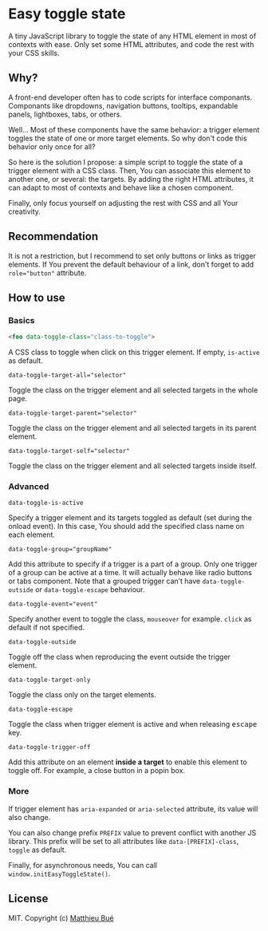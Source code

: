 # Easy toggle state

A tiny JavaScript library to toggle the state of any HTML element in most of contexts with ease. Only set some HTML attributes, and code the rest with your CSS skills.


## Why?

A front-end developer often has to code scripts for interface componants. Componants like dropdowns, navigation buttons, tooltips, expandable panels, lightboxes, tabs, or others.

Well… Most of these components have the same behavior: a trigger element toggles the state of one or more target elements. So why don't code this behavior only once for all?

So here is the solution I propose: a simple script to toggle the state of a trigger element with a CSS class. Then, You can associate this element to another one, or several: the targets. By adding the right HTML attributes, it can adapt to most of contexts and behave like a chosen component.

Finally, only focus yourself on adjusting the rest with CSS and all Your creativity.


## Recommendation

It is not a restriction, but I recommend to set only buttons or links as trigger elements. If You prevent the default behaviour of a link, don't forget to add ``role="button"`` attribute.


## How to use


### Basics

```html
<foo data-toggle-class="class-to-toggle">
```
A CSS class to toggle when click on this trigger element. If empty, ``is-active`` as default.

```
data-toggle-target-all="selector"
```
Toggle the class on the trigger element and all selected targets in the whole page.

```
data-toggle-target-parent="selector"
```
Toggle the class on the trigger element and all selected targets in its parent element.

```
data-toggle-target-self="selector"
```
Toggle the class on the trigger element and all selected targets inside itself.


###	Advanced

```
data-toggle-is-active
```
Specify a trigger element and its targets toggled as default (set during the onload event). In this case, You should add the specified class name on each element.

```
data-toggle-group="groupName"
```
Add this attribute to specify if a trigger is a part of a group. Only one trigger of a group can be active at a time. It will actually behave like radio buttons or tabs component.
Note that a grouped trigger can’t have ``data-toggle-outside`` or ``data-toggle-escape`` behaviour.

```
data-toggle-event="event"
```
Specify another event to toggle the class, ``mouseover`` for example. ``click`` as default if not specified.

```
data-toggle-outside
```
Toggle off the class when reproducing the event outside the trigger element.

```
data-toggle-target-only
```
Toggle the class only on the target elements.

```
data-toggle-escape
```
Toggle the class when trigger element is active and when releasing <kbd>escape</kbd> key.

```
data-toggle-trigger-off
```
Add this attribute on an element __inside a target__ to enable this element to toggle off. For example, a close button in a popin box.


### More

If trigger element has ``aria-expanded`` or ``aria-selected`` attribute, its value will also change.

You can also change prefix ``PREFIX`` value to prevent conflict with another JS library. This prefix will be set to all attributes like ``data-[PREFIX]-class``, ``toggle`` as default.

Finally, for asynchronous needs, You can call ``window.initEasyToggleState()``.


## License

MIT. Copyright (c) [Matthieu Bué](https://twikito.com)
